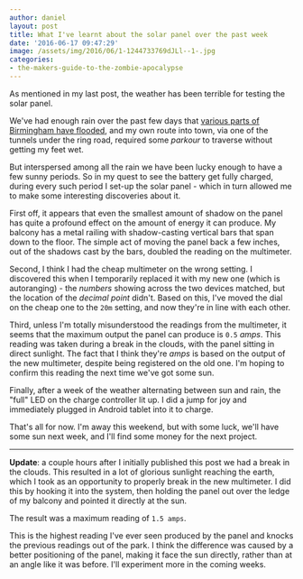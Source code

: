 ```yaml
---
author: daniel
layout: post
title: What I've learnt about the solar panel over the past week
date: '2016-06-17 09:47:29'
image: /assets/img/2016/06/1-1244733769dJLl--1-.jpg
categories:
- the-makers-guide-to-the-zombie-apocalypse
---
```


<p class="intro"><span class="dropcap">A</span>s mentioned in my last post, the weather has been terrible for testing the solar panel.</p>

We've had enough rain over the past few days that [various parts of Birmingham have flooded](http://www.birminghammail.co.uk/news/midlands-news/replay-flooding-birmingham-midlands-heavy-11471446), and my own route into town, via one of the tunnels under the ring road, required some _parkour_ to traverse without getting my feet wet.

But interspersed among all the rain we have been lucky enough to have a few sunny periods. So in my quest to see the battery get fully charged, during every such period I set-up the solar panel - which in turn allowed me to make some interesting discoveries about it.

First off, it appears that even the smallest amount of shadow on the panel has quite a profound effect on the amount of energy it can produce. My balcony has a metal railing with shadow-casting vertical bars that span down to the floor. The simple act of moving the panel back a few inches, out of the shadows cast by the bars, doubled the reading on the multimeter.

Second, I think I had the cheap multimeter on the wrong setting. I discovered this when I temporarily replaced it with my new one (which is autoranging) - the _numbers_ showing across the two devices matched, but the location of the _decimal point_ didn't. Based on this, I've moved the dial on the cheap one to the `20m` setting, and now they're in line with each other.

Third, unless I'm totally misunderstood the readings from the multimeter, it seems that the maximum output the panel can produce is `0.5` _amps_. This reading was taken during a break in the clouds, with the panel sitting in direct sunlight. The fact that I think they're _amps_ is based on the output of the new multimeter, despite being registered on the old one. I'm hoping to confirm this reading the next time we've got some sun.

Finally, after a week of the weather alternating between sun and rain, the "full" LED on the charge controller lit up. I did a jump for joy and immediately plugged in Android tablet into it to charge.

That's all for now. I'm away this weekend, but with some luck, we'll have some sun next week, and I'll find some money for the next project.

--------------

**Update**: a couple hours after I initially published this post we had a break in the clouds. This resulted in a lot of glorious sunlight reaching the earth, which I took as an opportunity to properly break in the new multimeter. I did this by hooking it into the system, then holding the panel out over the ledge of my balcony and pointed it directly at the sun.

The result was a maximum reading of `1.5 amps`.

This is the highest reading I've ever seen produced by the panel and knocks the previous readings out of the park. I think the difference was caused by a better positioning of the panel, making it face the sun directly, rather than at an angle like it was before. I'll experiment more in the coming weeks.

